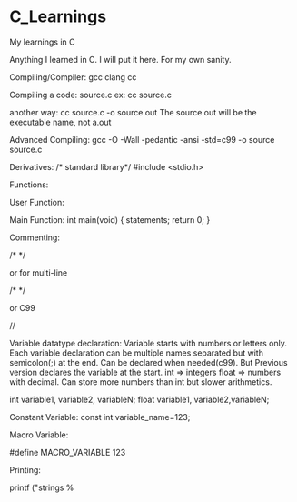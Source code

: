 # C_Learnings
My learnings in C

Anything I learned in C. I will put it here. For my own sanity.

Compiling/Compiler:
gcc
clang
cc

Compiling a code:
<compiler> source.c
ex:
cc source.c

another way:
cc source.c -o source.out 
The source.out will be the executable name, not a.out

Advanced Compiling:
gcc -O -Wall -pedantic -ansi -std=c99 -o source source.c

Derivatives:
/* standard library*/
#include <stdio.h>

Functions:

User Function:

Main Function:
int main(void) {
	statements;
	return 0;
}

Commenting:

/* */

or for multi-line

/* 
*/

or C99 

//


Variable datatype declaration:
Variable starts with numbers or letters only.
Each variable declaration can be multiple names separated but with semicolon(;) at the end.
Can be declared when needed(c99). But Previous version declares the variable at the start. 
int => integers
float => numbers with decimal. Can store more numbers than int but slower arithmetics.

int variable1, variable2, variableN;
float variable1, variable2,variableN;

Constant Variable:
const int variable_name=123;

Macro Variable:

#define MACRO_VARIABLE 123

Printing:

printf ("strings %

